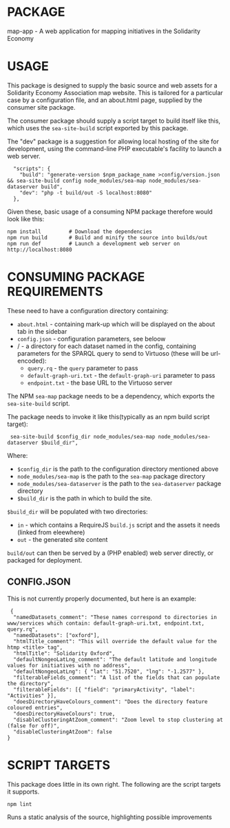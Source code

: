 # PACKAGE

map-app - A web application for mapping initiatives in the Solidarity Economy

# USAGE

This package is designed to supply the basic source and web assets for
a Solidarity Economy Association map website.  This is tailored for a
particular case by a configuration file, and an about.html page,
supplied by the consumer site package.

The consumer package should supply a script target to build itself
like this, which uses the `sea-site-build` script exported by this
package.

The "dev" package is a suggestion for allowing local hosting of the
site for development, using the command-line PHP executable's facility
to launch a web server.

```
  "scripts": {
    "build": "generate-version $npm_package_name >config/version.json && sea-site-build config node_modules/sea-map node_modules/sea-dataserver build",
    "dev": "php -t build/out -S localhost:8080"
  },
```

Given these, basic usage of a consuming NPM package therefore would
look like this:

    npm install         # Download the dependencies
	npm run build       # Build and minify the source into builds/out
    npm run def         # Launch a development web server on http://localhost:8080

# CONSUMING PACKAGE REQUIREMENTS

These need to have a configuration directory containing:

 - `about.html` - containing mark-up which will be displayed on the about tab in the sidebar
 - `config.json` - configuration parameters, see beloow
 - *<dataset>*/ - a directory for each dataset named in the config, containing parameters for the SPARQL query to send to Virtuoso (these will be url-encoded):
   - `query.rq` - the `query` parameter to pass
   - `default-graph-uri.txt` - the `default-graph-uri` parameter to pass
   - `endpoint.txt` - the base URL to the Virtuoso server

The NPM `sea-map` package needs to be a dependency, which exports the
`sea-site-build` script.

The package needs to invoke it like this(typically as an npm build
script target):

     sea-site-build $config_dir node_modules/sea-map node_modules/sea-dataserver $build_dir",

Where:

  - `$config_dir` is the path to the configuration directory mentioned above
  - `node_modules/sea-map` is the path to the `sea-map` package directory
  - `node_modules/sea-dataserver` is the path to the `sea-dataserver` package directory
  - `$build_dir` is the path in which to build the site.
  
`$build_dir` will be populated with two directories:

 - `in` - which contains a RequireJS `build.js` script and the assets
   it needs (linked from eleewhere)
 - `out` - the generated site content

`build/out` can then be served by a (PHP enabled) web server directly,
or packaged for deployment.

 ## CONFIG.JSON
 
 This is not currently properly documented, but here is an example:

```
 {
  "namedDatasets_comment": "These names correspond to directories in www/services which contain: default-graph-uri.txt, endpoint.txt, query.rq",
  "namedDatasets": ["oxford"],
  "htmlTitle_comment": "This will override the default value for the htmp <title> tag",
  "htmlTitle": "Solidarity Oxford",
  "defaultNongeoLatLng_comment": "The default latitude and longitude values for initiatives with no address",
  "defaultNongeoLatLng": { "lat": "51.7520", "lng": "-1.2577" },
  "filterableFields_comment": "A list of the fields that can populate the directory",
  "filterableFields": [{ "field": "primaryActivity", "label": "Activities" }],
  "doesDirectoryHaveColours_comment": "Does the directory feature coloured entries",
  "doesDirectoryHaveColours": true,
  "disableClusteringAtZoom_comment": "Zoom level to stop clustering at (false for off)",
  "disableClusteringAtZoom": false
}
```

# SCRIPT TARGETS

This package does little in its own right. The following are the
script targets it supports.

    npm lint
	
Runs a static analysis of the source, highlighting possible improvements


